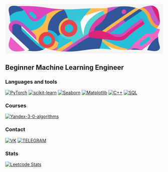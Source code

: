 ![Header](https://github.com/holopyolo/holopyolo/blob/main/oh1.png)

## Beginner Machine Learning Engineer

### Languages and tools
[![PyTorch](https://img.shields.io/badge/PyTorch-blue?style=for-the-badge&logo=pytorch)](https://pytorch.org/)
[![scikit-learn](https://img.shields.io/badge/scikit-blue?style=for-the-badge&logo=scikit-learn)](https://scikit-learn.org/stable/)
[![Seaborn](https://img.shields.io/badge/Seaborn-blue?style=for-the-badge&logo=pydata)](https://seaborn.pydata.org/)
[![Matplotlib](https://img.shields.io/badge/matplotlib-blue?style=for-the-badge&logo=Matplotlib)](https://matplotlib.org/)
[![C++](https://img.shields.io/badge/C%2B%2B-blue?style=for-the-badge&logo=C%2B%2B)](https://en.cppreference.com/w/cpp/compiler_support)
[![SQL](https://img.shields.io/badge/SQL-blue?style=for-the-badge&logo=postgresql&logoColor=00008B)](https://www.postgresql.org/)

### Courses
[![Yandex-3-0-algorithms](https://img.shields.io/badge/Yandex-3-0-algorithms-blue?style=for-the-badge&logo=yandex&logoColor=FF0000)](https://yandex.ru/yaintern/algorithm-training)


### Contact
[![VK](https://img.shields.io/badge/VK-blue?style=for-the-badge&logo=Vk&logoColor=00008B)](https://vk.com/ddipayddiday)
[![TELEGRAM](https://img.shields.io/badge/TELEGRAM-blue?style=for-the-badge&logo=telegram&logoColor=00BFFF)](https://t.me/tmlef)

### Stats
[![Leetcode Stats](https://leetcard.jacoblin.cool/2ctoo13)](https://leetcode.com/2ctoo13)
